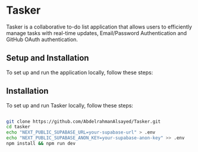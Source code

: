 # Tasker

Tasker is a collaborative to-do list application that allows users to efficiently manage tasks with real-time updates, Email/Password Authentication and GitHub OAuth authentication.

## Setup and Installation

To set up and run the application locally, follow these steps:

## Installation

To set up and run Tasker locally, follow these steps:

```bash

git clone https://github.com/AbdelrahmanAlsayed/Tasker.git
cd tasker
echo "NEXT_PUBLIC_SUPABASE_URL=your-supabase-url" > .env
echo "NEXT_PUBLIC_SUPABASE_ANON_KEY=your-supabase-anon-key" >> .env
npm install && npm run dev

```
